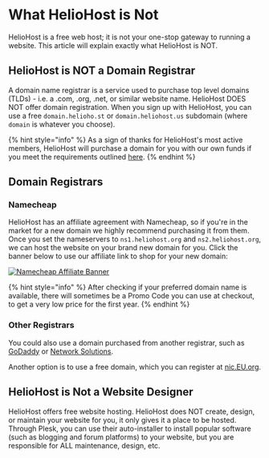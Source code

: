 # What HelioHost is Not

HelioHost is a free web host; it is not your one-stop gateway to running a website. This article will explain exactly what HelioHost is NOT.

## HelioHost is NOT a Domain Registrar

A domain name registrar is a service used to purchase top level domains (TLDs) - i.e. a .com, .org, .net, or similar website name. HelioHost DOES NOT offer domain registration. When you sign up with HelioHost, you can use a free `domain.helioho.st` or `domain.heliohost.us` subdomain (where `domain` is whatever you choose).

{% hint style="info" %}
As a sign of thanks for HelioHost's most active members, HelioHost will purchase a domain for you with our own funds if you meet the requirements outlined [here](https://www.helionet.org/index/topic/34286-free-domain-requests-400-posts-required/).
{% endhint %}

## Domain Registrars

### Namecheap

HelioHost has an affiliate agreement with Namecheap, so if you're in the market for a new domain we highly recommend purchasing it from them. Once you set the nameservers to `ns1.heliohost.org` and `ns2.heliohost.org`, we can host the website on your brand new domain for you. Click the banner below to use our affiliate link to shop for your new domain:

[![Namecheap Affiliate Banner](https://heliohost.org/images/mail/namecheap.png)](https://heliohost.org/partners/namecheap)

{% hint style="info" %}
After checking if your preferred domain name is available, there will sometimes be a Promo Code you can use at checkout, to get a very low price for the first year.
{% endhint %}

### Other Registrars

You could also use a domain purchased from another registrar, such as [GoDaddy](http://www.godaddy.com/) or [Network Solutions](http://www.networksolutions.com/).  

Another option is to use a free domain, which you can register at [nic.EU.org](https://nic.eu.org/).

## HelioHost is Not a Website Designer

HelioHost offers free website hosting. HelioHost does NOT create, design, or maintain your website for you, it only gives it a place to be hosted. Through Plesk, you can use their auto-installer to install popular software (such as blogging and forum platforms) to your website, but you are responsible for ALL maintenance, design, etc.